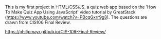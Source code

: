This is my first project in HTML/CSS/JS, a quiz web app based on the 'How To Make Quiz App Using JavaScript' video tutorial by GreatStack (https://www.youtube.com/watch?v=PBcqGxrr9g8). The questions are drawn from CIS106 Final Review.

https://philipmayr.github.io/CIS-106-Final-Review/
